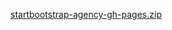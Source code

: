 [startbootstrap-agency-gh-pages.zip](https://github.com/inglesenlinea24hrs/inglesenlinea24hrs/files/7803307/startbootstrap-agency-gh-pages.zip)
